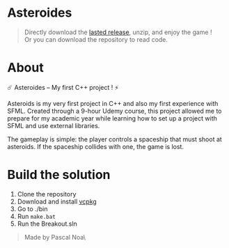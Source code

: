 # Asteroides

> Directly download the [lasted release](https://github.com/PASCAL-Noa/Asteroides/releases/), unzip, and enjoy the game ! \
> Or you can download the repository to read code.

# About 

☄️ Asteroides – My first C++ project ! ⚡

Asteroids is my very first project in C++ and also my first experience with SFML. Created through a 9-hour Udemy course, this project allowed me to prepare for my academic year while learning how to set up a project with SFML and use external libraries.

The gameplay is simple: the player controls a spaceship that must shoot at asteroids. If the spaceship collides with one, the game is lost.

# Build the solution 
1. Clone the repository
2. Download and install [vcpkg](https://github.com/Microsoft/vcpkg.git)
4. Go to ./bin
5. Run `make.bat`
6. Run the Breakout.sln

> Made by Pascal Noa\ 

